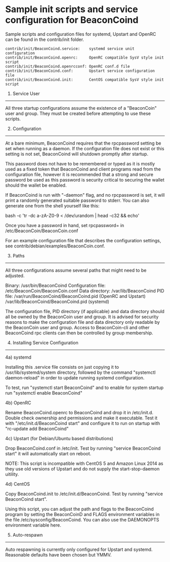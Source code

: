 Sample init scripts and service configuration for BeaconCoind
==========================================================

Sample scripts and configuration files for systemd, Upstart and OpenRC
can be found in the contrib/init folder.

    contrib/init/BeaconCoind.service:    systemd service unit configuration
    contrib/init/BeaconCoind.openrc:     OpenRC compatible SysV style init script
    contrib/init/BeaconCoind.openrcconf: OpenRC conf.d file
    contrib/init/BeaconCoind.conf:       Upstart service configuration file
    contrib/init/BeaconCoind.init:       CentOS compatible SysV style init script

1. Service User
---------------------------------

All three startup configurations assume the existence of a "BeaconCoin" user
and group.  They must be created before attempting to use these scripts.

2. Configuration
---------------------------------

At a bare minimum, BeaconCoind requires that the rpcpassword setting be set
when running as a daemon.  If the configuration file does not exist or this
setting is not set, BeaconCoind will shutdown promptly after startup.

This password does not have to be remembered or typed as it is mostly used
as a fixed token that BeaconCoind and client programs read from the configuration
file, however it is recommended that a strong and secure password be used
as this password is security critical to securing the wallet should the
wallet be enabled.

If BeaconCoind is run with "-daemon" flag, and no rpcpassword is set, it will
print a randomly generated suitable password to stderr.  You can also
generate one from the shell yourself like this:

bash -c 'tr -dc a-zA-Z0-9 < /dev/urandom | head -c32 && echo'

Once you have a password in hand, set rpcpassword= in /etc/BeaconCoin/BeaconCoin.conf

For an example configuration file that describes the configuration settings,
see contrib/debian/examples/BeaconCoin.conf.

3. Paths
---------------------------------

All three configurations assume several paths that might need to be adjusted.

Binary:              /usr/bin/BeaconCoind
Configuration file:  /etc/BeaconCoin/BeaconCoin.conf
Data directory:      /var/lib/BeaconCoind
PID file:            /var/run/BeaconCoind/BeaconCoind.pid (OpenRC and Upstart)
                     /var/lib/BeaconCoind/BeaconCoind.pid (systemd)

The configuration file, PID directory (if applicable) and data directory
should all be owned by the BeaconCoin user and group.  It is advised for security
reasons to make the configuration file and data directory only readable by the
BeaconCoin user and group.  Access to BeaconCoin-cli and other BeaconCoind rpc clients
can then be controlled by group membership.

4. Installing Service Configuration
-----------------------------------

4a) systemd

Installing this .service file consists on just copying it to
/usr/lib/systemd/system directory, followed by the command
"systemctl daemon-reload" in order to update running systemd configuration.

To test, run "systemctl start BeaconCoind" and to enable for system startup run
"systemctl enable BeaconCoind"

4b) OpenRC

Rename BeaconCoind.openrc to BeaconCoind and drop it in /etc/init.d.  Double
check ownership and permissions and make it executable.  Test it with
"/etc/init.d/BeaconCoind start" and configure it to run on startup with
"rc-update add BeaconCoind"

4c) Upstart (for Debian/Ubuntu based distributions)

Drop BeaconCoind.conf in /etc/init.  Test by running "service BeaconCoind start"
it will automatically start on reboot.

NOTE: This script is incompatible with CentOS 5 and Amazon Linux 2014 as they
use old versions of Upstart and do not supply the start-stop-daemon uitility.

4d) CentOS

Copy BeaconCoind.init to /etc/init.d/BeaconCoind. Test by running "service BeaconCoind start".

Using this script, you can adjust the path and flags to the BeaconCoind program by
setting the BeaconCoinD and FLAGS environment variables in the file
/etc/sysconfig/BeaconCoind. You can also use the DAEMONOPTS environment variable here.

5. Auto-respawn
-----------------------------------

Auto respawning is currently only configured for Upstart and systemd.
Reasonable defaults have been chosen but YMMV.
